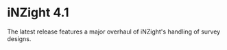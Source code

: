 # iNZight 4.1

The latest release features a major overhaul of iNZight's handling of survey designs.
